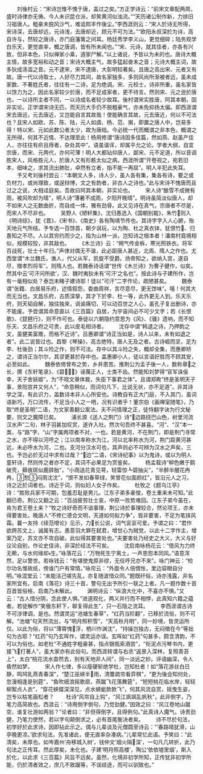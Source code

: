 <!-- { "loadSidebar": true } -->
　　刘後村云：“宋诗岂惟不愧于唐，盖过之矣。”方正学诗云：“前宋文章配两周，盛时诗律亦无俦。今人未识昆仓派，却笑黄河似浊流。”“天历诸公制作新，力排旧习祖唐人。粗豪未脱风沙气，难诋熙丰作後尘。”李西涯则云：“宋人於诗无所得，宋诗深，去唐却远，元诗浅，去唐却近，顾元不可为法。”“欧阳永叔深於为诗，高自许与，然较之唐诗，亦门庭藩篱之间耳。杨廷秀学李义山，更觉细碎；陆务观学白乐天，更觉直率，概之唐调，皆有所未闻也。”“宋、元诗，就其佳者，亦各有兴致，但非本色，只似禅家小乘，道家尸解。”以上诸说，予皆以为未的也。唐诗大概主情，故多宽裕和动之音；宋诗大概主气，故多猛起奋末之音；元诗大概主词，故多狄成涤滥之音。元不逮宋，宋不逮唐，大彰明较著矣。且唐之高出宋、元者又有故。唐一代以诗取士，人好尽力其间，故名家独多，多则风尚所渐被者远，虽未成家数、不著姓氏者，往往有一二诗，足为绝调。宋、元校士，诗非所重，虽名家皆以馀力为之，因此名家较少於唐，而不足成家者，更不待言。然则宋、元之逊於唐也，一以诗所主者不同，一以诗成名者较少故耳。後村谓宋实胜唐，阿其本朝，固非实论。正学谓宋诗无匹，而天历大手仍不脱粗豪气，亦未免抑扬太偏。即西涯谓宋去唐远，元去唐近，又岂能自言其故哉！使能确言其故，元去唐近，何以不可法也？且宋人如欧、苏、陈、陆，元人如虞、杨、范、揭，即置之唐人中，岂易多得！特以宋、元如此数公者太少，故为唐绌。今必统一代而概谓之非本色，概谓之无所得，何其不近情、不达理至此！杨用修谓“唐诗固多佳篇，然如燕、赵虽产佳人，亦往往有疥且痔者，杂处其中”。语虽谐诨，却属平允之论。学者大纲，自宜宗唐，而宋、元两代，亦何可薄！明人大都钻仰唐人，鄙宋、元不足道，所以音调胜宋人，风格胜元人，於唐人又有形骸太似之病。西涯所谓“开卷视之，宛若旧本，细味之，求其流出肺肚，卓然有立者，指不能一再屈”。明人半犯此失耳。
　　予又考刘後村尝云：“本朝文人多，诗人少，虽人各有集，集各有诗，要之或负材力，或尚理致，或逞辩博，文之有韵者，非古人之诗也。”此与宋诗不愧唐而且过之之说，大相迳庭矣。吾故曰阿其本朝，非实论也。
　　宋人诗“酿雪不成微有雨，被风吹却为晴”，明人诗“薄暑不成雨，夕阳开晚晴”。明诗虽简淡似唐人，却不如宋人之无数曲折，而自成一体，雅有劲骨。此又见诗在真气，宗唐者不尽是，而宋人不尽非也。
　　吴野人《陋轩集》，沈归愚选入《国朝别裁》，朱竹则入《明诗综》，犹《晋》、《宋书》、《南史》各有陶靖节传也。其诗字字入人心腑，殆天地元气所结。予专选一百馀首，朝夕讽玩，以为陶、杜之真衣钵，犹恨竹、归愚知之不尽。人以其穷约而少之，指为山林一派，岂知诗之根本者！潘南村竟境相似，规模较狡，非其敌也。
　　《木兰诗》云：“朔气传金柝，寒光照铁衣。将军百战死，壮士十年归。”声律对偶无不谐，此必距唐人甚近，北周、隋人之作也。尤西堂谓“木兰魏氏，谯人，代父从军，凯旋不受爵。炀帝知之，欲纳入宫，遂自尽，赠孝烈将军”。则隋人也。若魏泰诗话谓“世传《木兰诗》为曹子健作，似矣。然其中云‘可汗问所欲’，汉、魏时夷狄未有‘可汗’之名也”。按此诗与子建所作，岂有一毫相似处？泰岂未睹子建诗耶！徒以“可汗”二字作论，疏陋甚矣。
　　魏泰谓“张籍、白居易乐府，述情叙怨，委曲周祥，言尽意尽，更无馀味”。嘻！何其大而无当也。文昌乐府，古质深挚，其才下於李、杜一等，此外更无人到。乐天乐府，则天韬自解，独往独来，讽谕痛切，可以动百世之人心，虽孔子复出删诗，亦不能废。予尝谓其命意直以《三百篇》自居，为宇宙间必不可少文字；若《长恨歌》、《琵琶行》，则不作可也。泰徒以六朝隐约意思为《风》、《骚》遗响，而不知乐天、文昌乐府之可贵，此以皮毛相诗者。
　　沈存中谓“韩退之诗，乃押韵之文，虽健美富赡，而格不近诗”。吕惠卿谓“诗正当如是，诗人以来，未有如退之者”。此二说皆过也。昌黎《琴操》，高古绝特，唐人无及之者。古诗崛而坚，足为李、杜後劲；其斗险之作，则不可法。存中以其斗险之失，概却全集，而惠卿矫之，谓诗正当尔尔，其谬更甚於存中也。盖惠卿小人，徒以言语好胜而不顾其安，必至如此。
　　魏泰依倚曾布之势，乡井患苦。推荆公为孟子後一人，数称章之长，撰《东轩笔录》、《碧》诬蔑正人，士类不齿。然能知刘梦得“官军诛佞幸，天子舍妖姬”，为“不晓文章体裁，失臣下事君之体”。且谓郑畋“终是圣明天子事，景阳宫井又何人”，“命意稍似，而词句凡下，比说无状，亦不足道”。非其诗学之深，有此识力，盖数诗本非人心所安也。诗教自有正大门庭，不入其门，虽词语新巧，万口流传，不足当小人之一哂，况有识者乎！董宗伯《画禅室随笔》，乃取“终是圣明”二语，为文家善翻公案法。夫不问情理之正，徒恃翻字诀为行文秘要，则文之魔障已矣。
　　浦长源《送人之荆门》诗“边路绕巴山色，树里河流汉水声”二句，林子羽甚加叹赏，遂许入社。然次句吾终不甚喜。“河”、“汉”本一类，与“路”字、“山”字属两项者不对，一也。若是黄河，不在荆门，即是荆门寻常之水，亦不得以河呼之；江以南率称水为江，河以北率称水为河，荆门距黄河甚远，未必呼水为河，二也。支河分汉水可也，其声则必不可辨为汉水之声矣，三也。予岂必於无过中求有过哉？“边”二语，《宋诗纪事》以为鬼诗，或以为明人童轩诗，然则传之者亦不定，其词不必果足为赏鉴矣。
　　杨孟载诗“柳色嫩于鹅破壳，藓痕斑似鹿辞胎”，“小雨送花青见萼，轻雷惊┺碧抽尖”，“半醉半醒花冉冉，愁闷雨沈沈”，“恨不发如春草绿，笑曾花似面颜红”，皆沿元人之习，诗之近於词者也。诗近于词，则似妇人女子作矣。
　　杜牧之《题乌江亭》诗：“胜败兵家不可期，包羞忍耻是男儿。江东子弟多豪俊，卷土重来未可知。”此翻已奇。荆公又翻之云：“百战疲劳壮士哀，中原一败势难回。江东子弟今虽在，肯为君王卷土来？”牧之诗好奇而不谙事理，荆公诗於事理较合，然论项王，亦未得要害处。晚唐人“不修仁德合文明，天道如何拟力争”，皆非要害，不足为笔挟风霜。曩一友持《续范增论》见示，力长公说，词气衮衮可爱。予谓之曰：“君作欲跨苏文上，诚属有志。愚意羽大罪在弑君，增甘心为贼党，以此十二字作主，增案乃定，苏文亦不攻自破。此似得其要害处也。”夫要害处乃经史之大义，大义与好议论自别，作论史佳诗，非深於经法不可矣。
　　沈启南咏杨花云：“借风为力终无赖，与水何缘却生。”咏落花云：“万物死生宁离土，一声恩怨本同风。”语意浑然，足以警世。若咏钱云：“有堪使鬼原非缪，无任呼兄亦不来”。咏门神云：“检尔功名惟故纸，傍谁门户有常情。”咏帘云：“外面令人倍惆怅，里边容眼自分明。”咏混堂云：“未能洁己嗟先乱，亦复随波惜众同。”题既纤俗，诗亦浅露，非名家所宜有。启南《落花》诗三十首，警句无出予所引一联之上者。凡一题作数十首百首皆俗格，启南乃未解此。
　　渊明诗云：“纵浪大化中，不喜亦不惧。”又云：“古人惜分阴，念此使人惧。”进道观化，两义并行而不相悖，此真知六籍之蕴者。若徒解作“笑傲东轩下，聊复得此生”，只一石隐之流耳。
　　李西涯谓古诗不可涉律调，是也。然谓灵运“池塘生春草”，“红药当阶翻”，已移於流俗，则不可解。“池塘”句天然流出，与“明月照积雪”，“天高秋月明”，同一妙境，皆灵运所仅。以此为俗，将以“薄霄愧浮，栖川怍渊沈”，“持操岂独古，无闷徵在今”等拙句为古耶？“红药”句乃玄晖作，谓灵运亦误。玄晖如“红药”句甚多，颇含清韵，不可以为俗也。如老杜“不通姓字粗豪甚，指点银瓶索酒尝”，“衔泥点污琴书内，更接飞打著人”，虽大家亦有此俗句。而西涯转谓与右丞“返景入深林，复照青苔上”，太白“桃花流水杳然去，别有天地非人间”，同一淡远之妙。评语幽深，令人昏然如梦。
　　宋人作七律，多以瘦硬斩绝学杜，岂知杜者！如“落花游丝白日静，鸣鸠乳燕青春深”，“楚江巫峡半雨，清簟疏帘看弈棋”，“更为後会知何处，忽漫相逢是别筵”，“鱼吹细浪摇歌扇，燕蹴飞花落舞筵”，“短短桃花临水岸，轻轻柳絮点人衣”，“穿花蛱蝶深深见，点水蜻蜓款款飞”，何其风流自赏，摇曳生姿，岂专以枯笔画松者？
　　杜诗“风帘自上钩”，“风江飒飒乱帆秋”，此非倒字，乃笔力高简故也。西涯云：“诗用倒字倒句，乃觉劲健。”因效之曰：“风江卷地山蹴空，谁复壮游如两翁？”论者曰：“非但得倒字，且得例句。”此真诗人魔气。诗贵劲健，乃笔力使然，若以字句颠倒求之，必有首尾衡决者矣。
　　诗不尽於句法，初学好於此求诗，因即拈此示之。偶与儿辈谈及元僧圆至诗云：“‘春路晴犹滑，山亭晚更凉。’欲求句法，先准诸此，便无直率杂凑病。”儿辈常忆此语。予笑曰：“此清矣，未厚也。如岑嘉州‘舟移城入树’，钱仲文‘烟火隔深’，一句凡几转折，此乃句法之正传耳。然此厚矣，未化也。子建‘明月照高楼’，陶公‘依依墟里烟’，斯入於化，以此求《三百篇》风旨不远矣。虽然，化境非初学所知，正传犹非初学所能，仍於清者效之，庶几不致躐等，不误歧途，而可以驯致也。”
